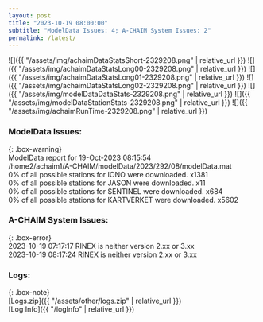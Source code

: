 ```yaml
---
layout: post
title: "2023-10-19 08:00:00"
subtitle: "ModelData Issues: 4; A-CHAIM System Issues: 2"
permalink: /latest/
---
```


![]({{ "/assets/img/achaimDataStatsShort-2329208.png" | relative_url }})
![]({{ "/assets/img/achaimDataStatsLong00-2329208.png" | relative_url }})
![]({{ "/assets/img/achaimDataStatsLong01-2329208.png" | relative_url }})
![]({{ "/assets/img/achaimDataStatsLong02-2329208.png" | relative_url }})
![]({{ "/assets/img/modelDataDataStats-2329208.png" | relative_url }})
![]({{ "/assets/img/modelDataStationStats-2329208.png" | relative_url }})
![]({{ "/assets/img/achaimRunTime-2329208.png" | relative_url }})


### ModelData Issues:  
  
{: .box-warning}  
 ModelData report for 19-Oct-2023 08:15:54   
 /home2/achaim1/A-CHAIM/modelData/2023/292/08/modelData.mat   
 0% of all possible stations for IONO were downloaded. x1381   
 0% of all possible stations for JASON were downloaded. x11   
 0% of all possible stations for SENTINEL were downloaded. x684   
 0% of all possible stations for KARTVERKET were downloaded. x5602   
  
### A-CHAIM System Issues:  
  
{: .box-error}  
2023-10-19 07:17:17 RINEX is neither version 2.xx or 3.xx  
2023-10-19 08:17:24 RINEX is neither version 2.xx or 3.xx  

### Logs:  
  
{: .box-note}  
[Logs.zip]({{ "/assets/other/logs.zip" | relative_url }})  
[Log Info]({{ "/logInfo" | relative_url }})  

